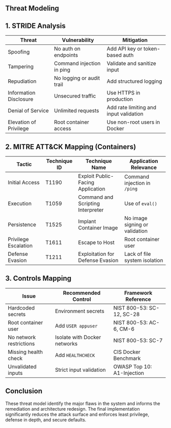 ## Threat Modeling

## 1. STRIDE Analysis
| Threat                 | Vulnerability             | Mitigation                             |
| ---------------------- | ------------------------- | -------------------------------------- |
| Spoofing               | No auth on endpoints      | Add API key or token-based auth        |
| Tampering              | Command injection in ping | Validate and sanitize input            |
| Repudiation            | No logging or audit trail | Add structured logging                 |
| Information Disclosure | Unsecured traffic         | Use HTTPS in production                |
| Denial of Service      | Unlimited requests        | Add rate limiting and input validation |
| Elevation of Privilege | Root container access     | Use non-root users in Docker           |

## 2. MITRE ATT&CK Mapping (Containers)
| Tactic         | Technique ID | Technique Name | Application Relevance |
|----------------|--------------|----------------|------------------------|
| Initial Access | T1190         | Exploit Public-Facing Application | Command injection in `/ping` |
| Execution      | T1059         | Command and Scripting Interpreter | Use of `eval()` |
| Persistence    | T1525         | Implant Container Image | No image signing or validation |
| Privilege Escalation | T1611  | Escape to Host | Root container user |
| Defense Evasion | T1211        | Exploitation for Defense Evasion | Lack of file system isolation |

## 3. Controls Mapping
| Issue | Recommended Control | Framework Reference |
|-------|---------------------|---------------------|
| Hardcoded secrets | Environment secrets | NIST 800-53: SC-12, SC-28 |
| Root container user | Add `USER appuser` | NIST 800-53: AC-6, CM-6 |
| No network restrictions | Isolate with Docker networks | NIST 800-53: SC-7 |
| Missing health check | Add `HEALTHCHECK` | CIS Docker Benchmark |
| Unvalidated inputs | Strict input validation | OWASP Top 10: A1-Injection |

## Conclusion
These threat model identify the major flaws in the system and informs the remediation and architecture redesign. The final implementation significantly reduces the attack surface and enforces least privilege, defense in depth, and secure defaults.